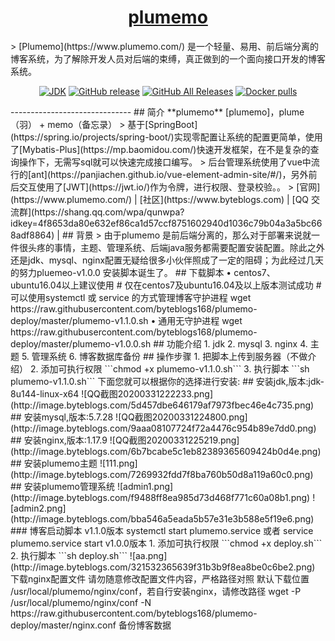 <h1 align="center"><a href="https://github.com/byteblogs168/plumemo" target="_blank">plumemo</a></h1>
> [Plumemo](https://www.plumemo.com/) 是一个轻量、易用、前后端分离的博客系统，为了解除开发人员对后端的束缚，真正做到的一个面向接口开发的博客系统。
<p align="center">
<a href="#"><img alt="JDK" src="https://img.shields.io/badge/JDK-1.8-yellow.svg?style=flat-square"/></a>
<a href="#"><img alt="GitHub release" src="https://img.shields.io/github/release/halo-dev/halo.svg?style=flat-square"/></a>
<a href="#"><img alt="GitHub All Releases" src="https://img.shields.io/github/downloads/halo-dev/halo/total.svg?style=flat-square"></a>
<a href="#"><img alt="Docker pulls" src="https://img.shields.io/docker/pulls/ruibaby/halo?style=flat-square"></a>
</p>
------------------------------
## 简介
**plumemo** [plumemo]，plume（羽） + memo（备忘录）
> 基于[SpringBoot](https://spring.io/projects/spring-boot/)实现零配置让系统的配置更简单，使用了[Mybatis-Plus](https://mp.baomidou.com/)快速开发框架，在不是复杂的查询操作下，无需写sql就可以快速完成接口编写。
> 后台管理系统使用了vue中流行的[ant](https://panjiachen.github.io/vue-element-admin-site/#/)，另外前后交互使用了[JWT](https://jwt.io/)作为令牌，进行权限、登录校验。。
> [官网](https://www.plumemo.com/) | [社区](https://www.byteblogs.com) | [QQ 交流群](https://shang.qq.com/wpa/qunwpa?idkey=4f8653da80e632ef86ca1d57ccf8751602940d1036c79b04a3a5bc668adf8864) |
## 背景
> 由于plumemo 是前后端分离的，那么对于部署来说就一件很头疼的事情，主题、管理系统、后端java服务都需要配置安装配置。除此之外还是jdk、mysql、nginx配置无疑给很多小伙伴照成了一定的阻碍；为此经过几天的努力pluemeo-v1.0.0 安装脚本诞生了。
## 下载脚本
• centos7、ubuntu16.04以上建议使用
# 仅在centos7及ubuntu16.04及以上版本测试成功
# 可以使用systemctl 或 service 的方式管理博客守护进程
wget https://raw.githubusercontent.com/byteblogs168/plumemo-deploy/master/plumemo-v1.1.0.sh
• 通用无守护进程
wget https://raw.githubusercontent.com/byteblogs168/plumemo-deploy/master/plumemo-v1.0.0.sh
## 功能介绍
1. jdk
2. mysql
3. nginx
4. 主题
5. 管理系统
6. 博客数据库备份
## 操作步骤
1. 把脚本上传到服务器（不做介绍）
2. 添加可执行权限 ```chmod +x plumemo-v1.1.0.sh```
3. 执行脚本 ```sh plumemo-v1.1.0.sh```
下面您就可以根据你的选择进行安装:
## 安装jdk,版本:jdk-8u144-linux-x64
![QQ截图20200331222233.png](http://image.byteblogs.com/5d457dbe646179af7973fbec46e4c735.png)
## 安装mysql,版本:5.7.28
![QQ截图20200331224800.png](http://image.byteblogs.com/9aaa08107724f72a4476c954b89e7dd0.png)
## 安装nginx,版本:1.17.9
![QQ截图20200331225219.png](http://image.byteblogs.com/6b7bcabe5c1eb82389365609424b0d4e.png)
## 安装plumemo主题
![111.png](http://image.byteblogs.com/7269932fdd7f8ba760b50d8a119a60c0.png)
## 安装plumemo管理系统
![admin1.png](http://image.byteblogs.com/f9488ff8ea985d73d468f771c60a08b1.png)
![admin2.png](http://image.byteblogs.com/bba546a5eada5b57e31e3b588e5f19e6.png)
### 博客启动脚本
v1.1.0版本
systemctl start plumemo.service
或者
service plumemo.service start
v1.0.0版本
1. 添加可执行权限 ```chmod +x deploy.sh```
2. 执行脚本 ```sh deploy.sh```
![aa.png](http://image.byteblogs.com/321532365639f31b3b9f8ea8be0c6be2.png)
下载nginx配置文件
请勿随意修改配置文件内容，严格路径对照
默认下载位置 /usr/local/plumemo/nginx/conf，若自行安装nginx，请修改路径
wget -P /usr/local/plumemo/nginx/conf -N https://raw.githubusercontent.com/byteblogs168/plumemo-deploy/master/nginx.conf
备份博客数据
